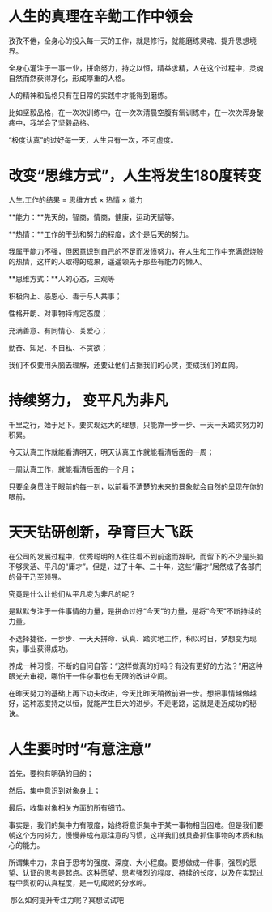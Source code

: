 # 人生的真理在辛勤工作中领会

孜孜不倦，全身心的投入每一天的工作，就是修行，就能磨练灵魂、提升思想境界。



全身心灌注于一事一业，拼命努力，持之以恒，精益求精，人在这个过程中，灵魂自然而然获得净化，形成厚重的人格。



人的精神和品格只有在日常的实践中才能得到磨练。

比如坚毅品格，在一次次训练中，在一次次清晨空腹有氧训练中，在一次次浑身酸疼中，我学会了坚毅品格。



“极度认真”的过好每一天，人生只有一次，不可虚度。



# 改变“思维方式”，人生将发生180度转变

人生.工作的结果 = 思维方式 × 热情 × 能力

**能力：**先天的，智商，情商，健康，运动天赋等。

**热情：**工作的干劲和努力的程度，这个是后天的努力。

我属于能力不强，但因意识到自己的不足而发愤努力，在人生和工作中充满燃烧般的热情，这样的人取得的成果，遥遥领先于那些有能力的懒人。

**思维方式：**人的心态，三观等

积极向上、感恩心、善于与人共事；

性格开朗、对事物持肯定态度；

充满善意、有同情心、关爱心；

勤奋、知足、不自私、不贪欲；

我们不仅要用头脑去理解，还要让他们占据我们的心灵，变成我们的血肉。



# 持续努力， 变平凡为非凡

千里之行，始于足下。要实现远大的理想，只能靠一步一步、一天一天踏实努力的积累。

今天认真工作就能看清明天，明天认真工作就能看清后面的一周；

一周认真工作，就能看清后面的一个月；

只要全身贯注于眼前的每一刻，以前看不清楚的未来的景象就会自然的呈现在你的眼前。



# 天天钻研创新，孕育巨大飞跃

在公司的发展过程中，优秀聪明的人往往看不到前途而辞职，而留下的不少是头脑不够灵活、平凡的“庸才”。但是，过了十年、二十年，这些“庸才”居然成了各部门的骨干乃至领导。

究竟是什么让他们从平凡变为非凡的呢？

是默默专注于一件事情的力量，是拼命过好“今天”的力量，是将“今天”不断持续的力量。



不选择捷径，一步步、一天天拼命、认真、踏实地工作，积以时日，梦想变为现实，事业获得成功。

养成一种习惯，不断的自问自答：“这样做真的好吗？有没有更好的方法？”用这种眼光去审视，哪怕干一件杂事也有无限的改进空间。



在昨天努力的基础上再下功夫改进，今天比昨天稍微前进一步。想把事情越做越好，这种态度持之以恒，就能产生巨大的进步。不走老路，这就是走近成功的秘诀。



# 人生要时时“有意注意”

首先，要抱有明确的目的；

然后，集中意识到对象身上；

最后，收集对象相关方面的所有细节。

​	事实是，我们的集中力有限度，始终将意识集中于某一事物相当困难。但是我们要朝这个方向努力，慢慢养成有意注意的习惯，这样我们就具备抓住事物的本质和核心的能力。

​	所谓集中力，来自于思考的强度、深度、大小程度。要想做成一件事，强烈的愿望、认证的思考是起点。这种愿望、思考强烈的程度、持续的长度，以及在实现过程中贯彻的认真程度，是一切成败的分水岭。

​	那么如何提升专注力呢？冥想试试吧

